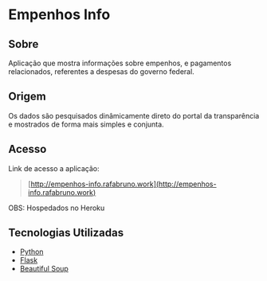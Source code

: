 # Empenhos Info

## Sobre
Aplicação que mostra informações sobre empenhos, e pagamentos relacionados, referentes a despesas do governo federal.

## Origem
Os dados são pesquisados dinâmicamente direto do portal da transparência e mostrados de forma mais simples e conjunta.

## Acesso
Link de acesso a aplicação:
> [http://empenhos-info.rafabruno.work](http://empenhos-info.rafabruno.work)

OBS: Hospedados no Heroku


## Tecnologias Utilizadas
- [Python](https://www.python.org)
- [Flask](https://flask.palletsprojects.com)
- [Beautiful Soup](https://pypi.org/project/beautifulsoup4/)

